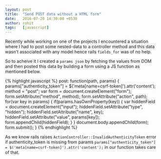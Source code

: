 ```yaml
---
layout: post
title:  "Send POST data without a HTML form"
date:   2016-07-20 14:30:00 +0530
author: rohit
tags:   [javascript]
---
```

Recently while working on one of the projects I encountered a situation where I had to post some nested-data to a controller method and this data wasn't associated with any model hence rails `fields_for` was of no help.

So to acheive it I created a `params json` by fetching the values from DOM and then posted this data by building a form using a JS function as mentioned below.

{% highlight javascript %}
  post: function(path, params) {
    params["authenticity_token"] = $('meta[name=csrf-token]').attr('content');
    method = "post";
    var form = document.createElement("form");
    form.setAttribute("method", method);
    form.setAttribute("action", path);
    for(var key in params) {
        if(params.hasOwnProperty(key)) {
            var hiddenField = document.createElement("input");
            hiddenField.setAttribute("type", "hidden");
            hiddenField.setAttribute("name", key);
            hiddenField.setAttribute("value", params[key]);
            form.appendChild(hiddenField);
         }
    }
    document.body.appendChild(form);
    form.submit();
  }
{% endhighlight %}

As we know rails raises `ActionController::InvalidAuthenticityToken` error if authenticity_token is missing from params
`params["authenticity_token"] = $('meta[name=csrf-token]').attr('content');` in our function takes care of that.
